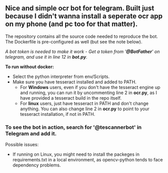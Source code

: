 ## Nice and simple ocr bot for telegram. Built just because I didn't wanna install a seperate ocr app on my phone (and pc too for that matter).

The repository contains all the source code needed to reproduce the bot. The Dockerfile is pre-configured as well (but see the note below).

*A bot token is needed to make it work - Get a token from '**@BotFather**' on telegram, and use it in line 12 in **bot.py**.*

**To run without docker:**
* Select the python interpreter from env/Scripts.
* Make sure you have tesseract installed and added to PATH.
  * For **Windows** users, even if you don't have the tesseract engine up and running, you can run it by uncommenting line 2 in **ocr.py**, as I have provided a tesseract build in the repo itself.
  * For **linux** users, just have tesseract in PATH and don't change anything. You can also change line 2 in **ocr.py** to point to your tesseract installation, if not in PATH.



### To see the bot in action, search for '**@tescannerbot**' in Telegram and add it.

Possible issues: 
* If running on Linux, you might need to install the packeges in requirements.txt in a local environment, as opencv-python tends to face dependency problems.

